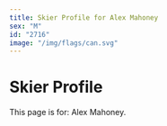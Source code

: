 ```yaml
---
title: Skier Profile for Alex Mahoney
sex: "M"
id: "2716"
image: "/img/flags/can.svg" 
---
```


# Skier Profile

This page is for: Alex Mahoney.
    